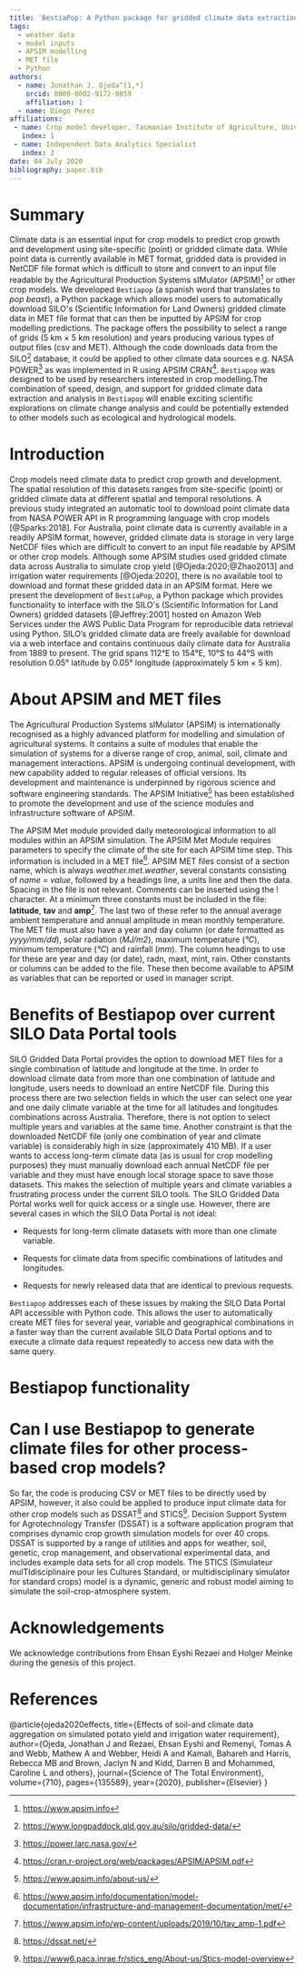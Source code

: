```yaml
---
title: 'BestiaPop: A Python package for gridded climate data extraction and processing'
tags:
  - weather data
  - model inputs
  - APSIM modelling
  - MET file
  - Python
authors:
  - name: Jonathan J. Ojeda^[1,*]
    orcid: 0000-0002-9172-0059
    affiliation: 1
  - name: Diego Perez
affiliations:
 - name: Crop model developer, Tasmanian Institute of Agriculture, University of Tasmania
   index: 1
 - name: Independent Data Analytics Specialist
   index: 2
date: 04 July 2020
bibliography: paper.bib
---
```


# Summary

Climate data is an essential input for crop models to predict crop growth and development using site-specific (point) or gridded climate data. While point data is currently available in MET format, gridded data is provided in NetCDF file format which is difficult to store and convert to an input file readable by the Agricultural Production Systems sIMulator (APSIM)[^1] or other crop models. We developed `Bestiapop` (a spanish word that translates to *pop beast*), a Python package which allows model users to automatically download SILO's (Scientific Information for Land Owners) gridded climate data in MET file format that can then be inputted by APSIM for crop modelling predictions. The package offers the possibility to select a range of grids (5 km × 5 km resolution) and years producing various types of output files (csv and MET). Although the code downloads data from the SILO[^2] database, it could be applied to other climate data sources e.g. NASA POWER[^3] as was implemented in R using APSIM CRAN[^4]. `Bestiapop` was designed to be used by researchers interested in crop modelling.The combination of speed, design, and support for gridded climate data extraction and analysis in `Bestiapop` will enable exciting scientific explorations on climate change analysis and could be potentially extended to other models such as ecological and hydrological models.

# Introduction

Crop models need climate data to predict crop growth and development. The spatial resolution of this datasets ranges from site-specific (point) or gridded climate data at different spatial and temporal resolutions. A previous study integrated an automatic tool to download point climate data from NASA POWER API in R programming language with crop models [@Sparks:2018]. For Australia, point climate data is currently available in a readily APSIM format, however, gridded climate data is storage in very large NetCDF files which are difficult to convert to an input file readable by APSIM or other crop models. Although some APSIM studies used gridded climate data across Australia to simulate crop yield [@Ojeda:2020;@Zhao2013] and irrigation water requirements [@Ojeda:2020], there is no available tool to download and format these gridded data in an APSIM format. Here we present the development of `BestiaPop`, a Python package which provides functionality to interface with the SILO's (Scientific Information for Land Owners) gridded datasets [@Jeffrey:2001] hosted on Amazon Web Services under the AWS Public Data Program for reproducible data retrieval using Python. SILO’s gridded climate data are freely available for download via a web interface and contains continuous daily climate data for Australia from 1889 to present. The grid spans 112°E to 154°E, 10°S to 44°S with resolution 0.05° latitude by 0.05° longitude (approximately 5 km × 5 km).

# About APSIM and MET files

The Agricultural Production Systems sIMulator (APSIM) is internationally recognised as a highly advanced platform for modelling and simulation of agricultural systems. It contains a suite of modules that enable the simulation of systems for a diverse range of crop, animal, soil, climate and management interactions. APSIM is undergoing continual development, with new capability added to regular releases of official versions. Its development and maintenance is underpinned by rigorous science and software engineering standards. The APSIM Initiative[^5] has been established to promote the development and use of the science modules and infrastructure software of APSIM.

The APSIM Met module provided daily meteorological information to all modules within an APSIM simulation. The APSIM Met Module requires parameters to specify the climate of the site for each APSIM time step. This information is included in a MET file[^6]. APSIM MET files consist of a section name, which is always *weather.met.weather*, several constants consisting of *name = value*, followed by a headings line, a units line and then the data. Spacing in the file is not relevant. Comments can be inserted using the ! character. At a minimum three constants must be included in the file: **latitude**, **tav** and **amp**[^7]. The last two of these refer to the annual average ambient temperature and annual amplitude in mean monthly temperature. The MET file must also have a year and day column (or date formatted as *yyyy/mm/dd*), solar radiation (*MJ/m2*), maximum temperature (*&deg;C*), minimum temperature (*&deg;C*) and rainfall (*mm*). The column headings to use for these are year and day (or date), radn, maxt, mint, rain. Other constants or columns can be added to the file. These then become available to APSIM as variables that can be reported or used in manager script.

# Benefits of Bestiapop over current SILO Data Portal tools

SILO Gridded Data Portal provides the option to download MET files for a single combination of latitude and longitude at the time. In order to download climate data from more than one combination of latitude and longitude, users needs to download an entire NetCDF file. During this process there are two selection fields in which the user can select one year and one daily climate variable at the time for all latitudes and longitudes combinations across Australia. Therefore, there is not option to select multiple years and variables at the same time. Another constraint is that the downloaded NetCDF file (only one combination of year and climate variable) is considerably high in size (approximately 410 MB). If a user wants to access long-term climate data (as is usual for crop modelling purposes) they must manually download each annual NetCDF file per variable and they must have enough local storage space to save those datasets. This makes the selection of multiple years and climate variables a frustrating process under the current SILO tools. The SILO Gridded Data Portal works well for quick access or a single use. However, there are several cases in which the SILO Data Portal is not ideal:

* Requests for long-term climate datasets with more than one climate variable.

* Requests for climate data from specific combinations of latitudes and longitudes.

* Requests for newly released data that are identical to previous requests.

`Bestiapop` addresses each of these issues by making the SILO Data Portal API accessible with Python code. This allows the user to automatically create MET files for several year, variable and geographical combinations in a faster way than the current available SILO Data Portal options and to execute a climate data request repeatedly to access new data with the same query.

# Bestiapop functionality

# Can I use Bestiapop to generate climate files for other process-based crop models?

So far, the code is producing CSV or MET files to be directly used by APSIM, however, it also could be applied to produce input climate data for other crop models such as DSSAT[^8] and STICS[^9]. Decision Support System for Agrotechnology Transfer (DSSAT) is a software application program that comprises dynamic crop growth simulation models for over 40 crops. DSSAT is supported by a range of utilities and apps for weather, soil, genetic, crop management, and observational experimental data, and includes example data sets for all crop models. The STICS (Simulateur mulTIdisciplinaire pour les Cultures Standard, or multidisciplinary simulator for standard crops) model is a dynamic, generic and robust model aiming to simulate the soil-crop-atmosphere system.

[^1]: https://www.apsim.info
[^2]: https://www.longpaddock.qld.gov.au/silo/gridded-data/
[^3]: https://power.larc.nasa.gov/
[^4]: https://cran.r-project.org/web/packages/APSIM/APSIM.pdf
[^5]: https://www.apsim.info/about-us/
[^6]: https://www.apsim.info/documentation/model-documentation/infrastructure-and-management-documentation/met/
[^7]: https://www.apsim.info/wp-content/uploads/2019/10/tav_amp-1.pdf
[^8]: https://dssat.net/
[^9]: https://www6.paca.inrae.fr/stics_eng/About-us/Stics-model-overview

# Acknowledgements

We acknowledge contributions from Ehsan Eyshi Rezaei and Holger Meinke during the genesis of this project.

# References

@article{ojeda2020effects,
  title={Effects of soil-and climate data aggregation on simulated potato yield and irrigation water requirement},
  author={Ojeda, Jonathan J and Rezaei, Ehsan Eyshi and Remenyi, Tomas A and Webb, Mathew A and Webber, Heidi A and Kamali, Bahareh and Harris, Rebecca MB and Brown, Jaclyn N and Kidd, Darren B and Mohammed, Caroline L and others},
  journal={Science of The Total Environment},
  volume={710},
  pages={135589},
  year={2020},
  publisher={Elsevier}
}
